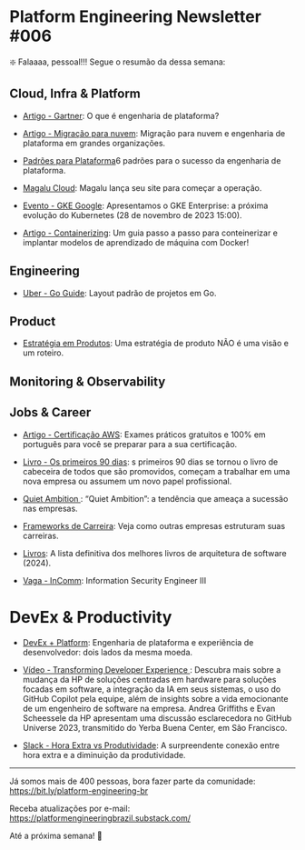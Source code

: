 # Platform Engineering Newsletter #006

❇️ Falaaaa, pessoal!!! Segue o resumão da dessa semana:

## Cloud, Infra & Platform

- [Artigo - Gartner](https://www.gartner.com/en/articles/what-is-platform-engineering): O que é engenharia de plataforma?

- [Artigo - Migração para nuvem](https://thenewstack.io/cloud-migration-and-platform-engineering-at-large-organizations/): Migração para nuvem e engenharia de plataforma em grandes organizações.

- [Padrões para Plataforma](https://thenewstack.io/6-patterns-for-platform-engineering-success/)6 padrões para o sucesso da engenharia de plataforma.

- [Magalu Cloud](https://magalu.cloud/): Magalu lança seu site para começar a operação.

- [Evento - GKE Google](https://cloudonair.withgoogle.com/events/gke-enterprise-the-next-evolution-of-kubernetes?talk=t1-s1): Apresentamos o GKE Enterprise: a próxima evolução do Kubernetes (28 de novembro de 2023 15:00).

- [Artigo - Containerizing](https://dev.to/pavanbelagatti/a-step-by-step-guide-to-containerizing-and-deploying-machine-learning-models-with-docker-21al): Um guia passo a passo para conteinerizar e implantar modelos de aprendizado de máquina com Docker!


## Engineering

- [Uber - Go Guide](https://github.com/golang-standards/project-layout/blob/master/README_ptBR.md): Layout padrão de projetos em Go.

## Product

- [Estratégia em Produtos](https://www.antmurphy.me/newsletter/a-product-strategy-is-not-a-vision-and-roadmap): Uma estratégia de produto NÃO é uma visão e um roteiro.


## Monitoring & Observability


## Jobs & Career

- [Artigo - Certificação AWS](https://aws.amazon.com/pt/blogs/aws-brasil/exames-praticos-gratuitos-e-100-em-portugues-para-voce-se-preparar-para-a-sua-certificacao/): Exames práticos gratuitos e 100% em português para você se preparar para a sua certificação.

- [Livro - Os primeiros 90 dias](https://amzn.to/41soSoC): s primeiros 90 dias se tornou o livro de cabeceira de todos que são promovidos, começam a trabalhar em uma nova empresa ou assumem um novo papel profissional. 

- [Quiet Ambition
](https://forbes.com.br/carreira/2023/10/quiet-ambition-a-tendencia-que-ameaca-a-sucessao-nas-empresas/): “Quiet Ambition”: a tendência que ameaça a sucessão nas empresas.

- [Frameworks de Carreira](https://progression.fyi/): Veja como outras empresas estruturam suas carreiras.

- [Livros](https://www-workingsoftware-dev.cdn.ampproject.org/c/s/www.workingsoftware.dev/the-ultimate-list-of-software-architecture-books-in-2024/amp/): A lista definitiva dos melhores livros de arquitetura de software (2024).

- [Vaga - InComm](https://www.linkedin.com/jobs/view/3780771188/): Information Security Engineer III


# DevEx & Productivity

- [DevEx + Platform](https://arshsharma.com/posts/2023-09-23-platform-engineering-devx/): Engenharia de plataforma e experiência de desenvolvedor: dois lados da mesma moeda.

- [Vídeo - Transforming Developer Experience ](https://www.youtube.com/watch?v=2GdAVhA_tlE): Descubra mais sobre a mudança da HP de soluções centradas em hardware para soluções focadas em software, a integração da IA em seus sistemas, o uso do GitHub Copilot pela equipe, além de insights sobre a vida emocionante de um engenheiro de software na empresa. Andrea Griffiths e Evan Scheessele da HP apresentam uma discussão esclarecedora no GitHub Universe 2023, transmitido do Yerba Buena Center, em São Francisco.

- [Slack - Hora Extra vs Produtividade](https://slack.com/intl/pt-br/blog/news/the-surprising-connection-between-after-hours-work-and-decreased-productivity): A surpreendente conexão entre hora extra e a diminuição da produtividade.


---

Já somos mais de 400 pessoas, bora fazer parte da comunidade:
https://bit.ly/platform-engineering-br


Receba atualizações por e-mail:
https://platformengineeringbrazil.substack.com/

Até a próxima semana! 
💚
